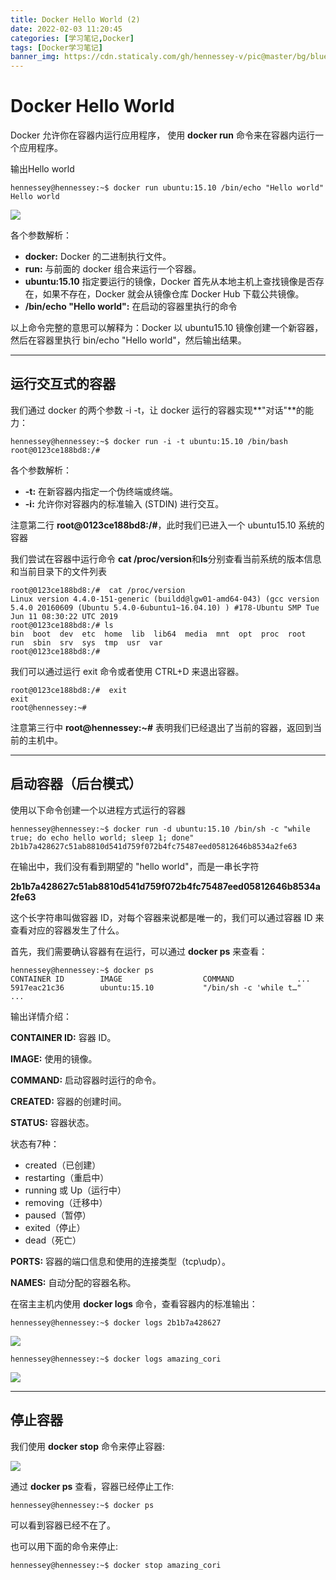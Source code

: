```yaml
---
title: Docker Hello World (2)
date: 2022-02-03 11:20:45
categories: [学习笔记,Docker]
tags: [Docker学习笔记]
banner_img: https://cdn.staticaly.com/gh/hennessey-v/pic@master/bg/blue-lake-v1.jpg
---
```


# Docker Hello World

Docker 允许你在容器内运行应用程序， 使用 **docker run** 命令来在容器内运行一个应用程序。

输出Hello world

```
hennessey@hennessey:~$ docker run ubuntu:15.10 /bin/echo "Hello world"
Hello world
```

![](https://hennessey02.coding.net/p/Pic/d/Pic01/git/raw/master/img//docker19.png)

各个参数解析：

- **docker:** Docker 的二进制执行文件。
- **run:** 与前面的 docker 组合来运行一个容器。
- **ubuntu:15.10** 指定要运行的镜像，Docker 首先从本地主机上查找镜像是否存在，如果不存在，Docker 就会从镜像仓库 Docker Hub 下载公共镜像。
- **/bin/echo "Hello world":** 在启动的容器里执行的命令

以上命令完整的意思可以解释为：Docker 以 ubuntu15.10 镜像创建一个新容器，然后在容器里执行 bin/echo "Hello world"，然后输出结果。

------

## 运行交互式的容器

我们通过 docker 的两个参数 -i -t，让 docker 运行的容器实现**"对话"**的能力：

```
hennessey@hennessey:~$ docker run -i -t ubuntu:15.10 /bin/bash
root@0123ce188bd8:/#
```

各个参数解析：

- **-t:** 在新容器内指定一个伪终端或终端。
- **-i:** 允许你对容器内的标准输入 (STDIN) 进行交互。

注意第二行 **root@0123ce188bd8:/#**，此时我们已进入一个 ubuntu15.10 系统的容器

我们尝试在容器中运行命令 **cat /proc/version**和**ls**分别查看当前系统的版本信息和当前目录下的文件列表

```
root@0123ce188bd8:/#  cat /proc/version
Linux version 4.4.0-151-generic (buildd@lgw01-amd64-043) (gcc version 5.4.0 20160609 (Ubuntu 5.4.0-6ubuntu1~16.04.10) ) #178-Ubuntu SMP Tue Jun 11 08:30:22 UTC 2019
root@0123ce188bd8:/# ls
bin  boot  dev  etc  home  lib  lib64  media  mnt  opt  proc  root  run  sbin  srv  sys  tmp  usr  var
root@0123ce188bd8:/# 
```

我们可以通过运行 exit 命令或者使用 CTRL+D 来退出容器。

```
root@0123ce188bd8:/#  exit
exit
root@hennessey:~# 
```

注意第三行中 **root@hennessey:~#** 表明我们已经退出了当前的容器，返回到当前的主机中。

------

## 启动容器（后台模式）

使用以下命令创建一个以进程方式运行的容器

```
hennessey@hennessey:~$ docker run -d ubuntu:15.10 /bin/sh -c "while true; do echo hello world; sleep 1; done"
2b1b7a428627c51ab8810d541d759f072b4fc75487eed05812646b8534a2fe63
```

在输出中，我们没有看到期望的 "hello world"，而是一串长字符

**2b1b7a428627c51ab8810d541d759f072b4fc75487eed05812646b8534a2fe63**

这个长字符串叫做容器 ID，对每个容器来说都是唯一的，我们可以通过容器 ID 来查看对应的容器发生了什么。

首先，我们需要确认容器有在运行，可以通过 **docker ps** 来查看：

```
hennessey@hennessey:~$ docker ps
CONTAINER ID        IMAGE                  COMMAND              ...  
5917eac21c36        ubuntu:15.10           "/bin/sh -c 'while t…"    ...
```

输出详情介绍：

**CONTAINER ID:** 容器 ID。

**IMAGE:** 使用的镜像。

**COMMAND:** 启动容器时运行的命令。

**CREATED:** 容器的创建时间。

**STATUS:** 容器状态。

状态有7种：

- created（已创建）
- restarting（重启中）
- running 或 Up（运行中）
- removing（迁移中）
- paused（暂停）
- exited（停止）
- dead（死亡）

**PORTS:** 容器的端口信息和使用的连接类型（tcp\udp）。

**NAMES:** 自动分配的容器名称。

在宿主主机内使用 **docker logs** 命令，查看容器内的标准输出：

```
hennessey@hennessey:~$ docker logs 2b1b7a428627
```

![](https://hennessey02.coding.net/p/Pic/d/Pic01/git/raw/master/img//docker23.png)

```
hennessey@hennessey:~$ docker logs amazing_cori
```

![](https://hennessey02.coding.net/p/Pic/d/Pic01/git/raw/master/img//docker24.png)

------

## 停止容器

我们使用 **docker stop** 命令来停止容器:

![](https://hennessey02.coding.net/p/Pic/d/Pic01/git/raw/master/img//docker25.png)

通过 **docker ps** 查看，容器已经停止工作:

```
hennessey@hennessey:~$ docker ps
```

可以看到容器已经不在了。

也可以用下面的命令来停止:

```
hennessey@hennessey:~$ docker stop amazing_cori
```
